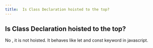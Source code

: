 ```yaml
---
title:  Is Class Declaration hoisted to the top?
---
```

## Is Class Declaration hoisted to the top?

 No , it is not hoisted. It behaves like let and const keyword in javascript.
